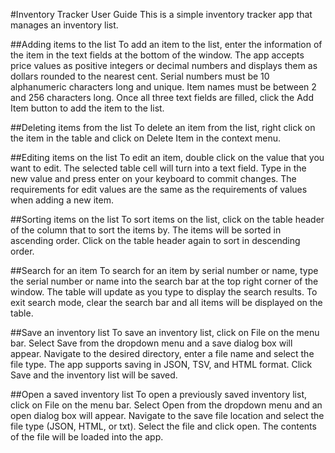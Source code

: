 #Inventory Tracker User Guide
This is a simple inventory tracker app that manages an inventory list.

##Adding items to the list
To add an item to the list, enter the information of the item in the text fields at the bottom of the window. The app accepts price values as positive integers or decimal numbers and displays them as dollars rounded to the nearest cent. Serial numbers must be 10 alphanumeric characters long and unique. Item names must be between 2 and 256 characters long. Once all three text fields are filled, click the Add Item button to add the item to the list.

##Deleting items from the list
To delete an item from the list, right click on the item in the table and click on Delete Item in the context menu.

##Editing items on the list
To edit an item, double click on the value that you want to edit. The selected table cell will turn into a text field. Type in the new value and press enter on your keyboard to commit changes. The requirements for edit values are the same as the requirements of values when adding a new item.

##Sorting items on the list
To sort items on the list, click on the table header of the column that to sort the items by. The items will be sorted in ascending order. Click on the table header again to sort in descending order.

##Search for an item
To search for an item by serial number or name, type the serial number or name into the search bar at the top right corner of the window. The table will update as you type to display the search results. To exit search mode, clear the search bar and all items will be displayed on the table.

##Save an inventory list
To save an inventory list, click on File on the menu bar. Select Save from the dropdown menu and a save dialog box will appear. Navigate to the desired directory, enter a file name and select the file type. The app supports saving in JSON, TSV, and HTML format. Click Save and the inventory list will be saved.

##Open a saved inventory list
To open a previously saved inventory list, click on File on the menu bar. Select Open from the dropdown menu and an open dialog box will appear. Navigate to the save file location and select the file type (JSON, HTML, or txt). Select the file and click open. The contents of the file will be loaded into the app.